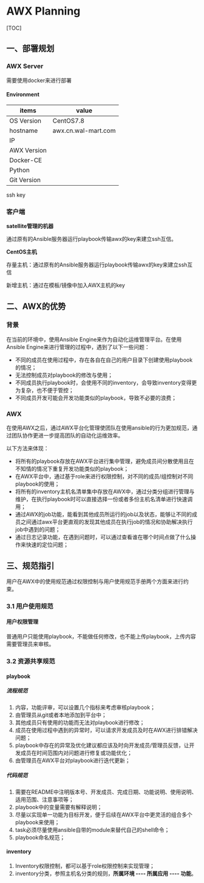 # AWX Planning

[TOC]

## 一、部署规划

### AWX Server

需要使用docker来进行部署

#### Environment

| items       | value               |
| ----------- | ------------------- |
| OS Version  | CentOS7.8           |
| hostname    | awx.cn.wal-mart.com |
| IP          |                     |
| AWX Version |                     |
| Docker-CE   |                     |
| Python      |                     |
| Git Version |                     |

ssh key

### 客户端

**satellite管理的机器**

通过原有的Ansible服务器运行playbook传输awx的key来建立ssh互信。

**CentOS主机**

存量主机：通过原有的Ansible服务器运行playbook传输awx的key来建立ssh互信

新增主机：通过在模板/镜像中加入AWX主机的key



## 二、AWX的优势

### 背景

在当前的环境中，使用Ansible Engine来作为自动化运维管理平台。在使用Ansible Engine来进行管理的过程中，遇到了以下一些问题：

- 不同的成员在使用过程中，存在各自在自己的用户目录下创建使用playbook的情况；
- 无法控制成员对playbook的修改与使用；
- 不同成员执行playbook时，会使用不同的inventory，会导致inventory变得更为复杂，也不便于管控；
- 不同成员开发可能会开发功能类似的playbook，导致不必要的浪费；

### AWX

在使用AWX之后，通过AWX平台化管理使团队在使用ansible的行为更加规范，通过团队协作更进一步提高团队的自动化运维效率。

以下方法来体现：

- 将所有的playbook存放在AWX平台进行集中管理，避免成员间分散使用且在不知情的情况下重复开发功能类似的playbook；
- 在AWX平台中，通过基于role来进行权限控制，对不同的成员/组控制对不同playbook的使用；
- 将所有的inventory主机名清单集中存放在AWX中，通过分类分组进行管理与维护，在执行playbook时可以直接选择一份或者多份主机名清单进行快速调用；
- 通过AWX的job功能，能看到其他成员所运行的job以及状态，能够让不同的成员之间通过awx平台更直观的发现其他成员在执行job的情况和协助解决执行job中遇到的问题；
- 通过日志记录功能，在遇到问题时，可以通过查看谁在哪个时间点做了什么操作来快速的定位问题；



## 三、规范指引

用户在AWX中的使用规范通过权限控制与用户使用规范手册两个方面来进行约束。

### 3.1 用户使用规范

#### 用户权限管理

普通用户只能使用playbook，不能做任何修改，也不能上传playbook，上传内容需要管理员来审核。

### 3.2 资源共享规范

#### playbook

##### 流程规范

1. 内容，功能评审，可以设置几个指标来考虑审核playbook；
2. 由管理员从git或者本地添加到平台中；
3. 其他成员只有使用的功能而无法对playbook进行修改；
4. 成员在使用过程中遇到的异常时，可以请求开发成员及时在AWX进行排错解决问题；
5. playbook中存在的异常及优化建议都应该及时向开发成员/管理员反馈，让开发成员在时间范围内对问题进行修复或功能优化；
6. 由管理员在AWX平台对playbook进行迭代更新；

##### 代码规范

1. 需要在README中注明版本号、开发成员、完成日期、功能说明、使用说明、适用范围、注意事项等；
2. playbook中的变量需要有解释说明；
3. 尽量以实现单一功能为目标开发，便于后续在AWX平台中更灵活的组合多个playbook来使用；
4. task必须尽量使用ansible自带的module来替代自己的shell命令；
5. playbook命名规范；

#### inventory

1. Inventory权限控制，都可以基于role权限控制来实现管理；
2. inventory分类，参照主机名分类的规则，**所属环境 ---- 所属应用 ---- 功能**。